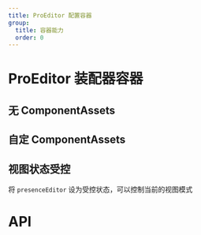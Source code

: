 ```yaml
---
title: ProEditor 配置容器
group:
  title: 容器能力
  order: 0
---
```


# ProEditor 装配器容器

## 无 ComponentAssets

<code src='./demos/empty.tsx' ></code>

## 自定 ComponentAssets

<code src='./demos/customAssets.tsx' ></code>

## 视图状态受控

将 `presenceEditor` 设为受控状态，可以控制当前的视图模式

<code src="./demos/controlledPresence.tsx" ></code>

# API

<API id="ProEditor"></API>
